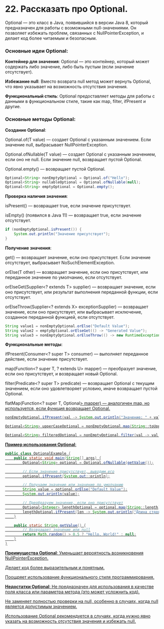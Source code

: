 # 22. Рассказать про Optional.

Optional — это класс в Java, появившийся в версии Java 8, который предназначен для работы с возможными null-значениями. Он позволяет избежать проблем, связанных с NullPointerException, и делает код более читаемым и безопасным.

### Основные идеи Optional:
**Контейнер для значения**: Optional — это контейнер, который может содержать либо значение, либо быть пустым (если значение отсутствует).

**Избежание null**: Вместо возврата null метод может вернуть Optional, что явно указывает на возможность отсутствия значения.

**Функциональный стиль**: Optional предоставляет методы для работы с данными в функциональном стиле, такие как map, filter, ifPresent и другие.

### Основные методы Optional:
**Создание Optional**:

Optional.of(T value) — создает Optional с указанным значением. Если значение null, выбрасывает NullPointerException.

Optional.ofNullable(T value) — создает Optional с указанным значением, если оно не null. Если значение null, возвращает пустой Optional.

Optional.empty() — возвращает пустой Optional.

```java
Optional<String> nonEmptyOptional = Optional.of("Hello");
Optional<String> nullableOptional = Optional.ofNullable(null);
Optional<String> emptyOptional = Optional.empty();
```
**Проверка наличия значения**:

isPresent() — возвращает true, если значение присутствует.

isEmpty() (появился в Java 11) — возвращает true, если значение отсутствует.

```java
if (nonEmptyOptional.isPresent()) {
    System.out.println("Значение присутствует");
}
```
**Получение значения**:

get() — возвращает значение, если оно присутствует. Если значение отсутствует, выбрасывает NoSuchElementException.

orElse(T other) — возвращает значение, если оно присутствует, или переданное значение по умолчанию, если отсутствует.

orElseGet(Supplier<? extends T> supplier) — возвращает значение, если оно присутствует, или результат выполнения переданной функции, если отсутствует.

orElseThrow(Supplier<? extends X> exceptionSupplier) — возвращает значение, если оно присутствует, или выбрасывает исключение, созданное переданной функцией, если отсутствует.

```java
String value1 = nonEmptyOptional.orElse("Default Value");
String value2 = emptyOptional.orElseGet(() -> "Generated Value");
String value3 = nonEmptyOptional.orElseThrow(() -> new RuntimeException("Value not found"));
```
**Функциональные методы**:

ifPresent(Consumer<? super T> consumer) — выполняет переданное действие, если значение присутствует.

map(Function<? super T, ? extends U> mapper) — преобразует значение, если оно присутствует, и возвращает новый Optional.

filter(Predicate<? super T> predicate) — возвращает Optional с текущим значением, если оно удовлетворяет условию, иначе возвращает пустой Optional.

flatMap(Function<? super T, Optional<U>> mapper) — аналогичен map, но используется, если функция возвращает Optional.

```java
nonEmptyOptional.ifPresent(val -> System.out.println("Значение: " + val));

Optional<String> upperCaseOptional = nonEmptyOptional.map(String::toUpperCase);

Optional<String> filteredOptional = nonEmptyOptional.filter(val -> val.length() > 5);
```
**Пример использования Optional**:
```java
public class OptionalExample {
    public static void main(String[] args) {
        Optional<String> optional = Optional.ofNullable(getValue());

        // Если значение присутствует, выводим его
        optional.ifPresent(System.out::println);

        // Получаем значение или значение по умолчанию
        String value = optional.orElse("Default Value");
        System.out.println(value);

        // Преобразуем значение, если оно присутствует
        Optional<Integer> lengthOptional = optional.map(String::length);
        lengthOptional.ifPresent(len -> System.out.println("Длина строки: " + len));
    }

    public static String getValue() {
        // Возвращает значение или null
        return Math.random() > 0.5 ? "Hello, World!" : null;
    }
}
```
**Преимущества Optional**:
Уменьшает вероятность возникновения NullPointerException.

Делает код более выразительным и понятным.

Поощряет использование функционального стиля программирования.

**Недостатки Optional**:
Не предназначен для использования в качестве поля класса или параметра метода (это может усложнить код).

Не заменяет полностью проверки на null, особенно в случаях, когда null является допустимым значением.

Использование Optional рекомендуется в случаях, когда нужно явно указать на возможность отсутствия значения и избежать null.
